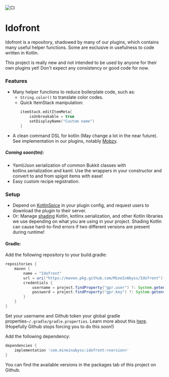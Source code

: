 ![CI](https://github.com/MineInAbyss/Idofront/workflows/Java%20CI/badge.svg)
# Idofront

Idofront is a repository, shadowed by many of our plugins, which contains many useful helper functions. Some are exclusive in usefulness to code written in Kotlin.

This project is really new and not intended to be used by anyone for their own plugins yet! Don't expect any consistency or good code for now.

### Features

- Many helper functions to reduce boilerplate code, such as:
    - `String.color()` to translate color codes.
    - Quick ItemStack manipulation:
        ```kotlin
        itemStack.editItemMeta{
            isUnbreakable = true
            setDisplayName("Custom name")
        }
        ```
- A clean command DSL for kotlin (May change a lot in the near future). See implementation in our plugins, notably [Mobzy](https://github.com/MineInAbyss/Mobzy/blob/master/src/main/java/com/mineinabyss/mobzy/MobzyCommands.kt).

##### Coming soon(tm):

- Yaml/Json serialization of common Bukkit classes with kotlinx.serialization and kaml. Use the wrappers in your constructor and convert to and from spigot items with ease!
- Easy custom recipe registration.


### Setup

- Depend on [KotlinSpice](https://github.com/CultOfClang/KotlinSpice) in your plugin config, and request users to download
the plugin to their server.
- Or: Manage [shading](https://imperceptiblethoughts.com/shadow/) Kotlin, kotlinx.serialization, and other Kotlin libraries we use depending on what you are using in your project. Shading Kotlin can cause hard-to-find errors if two different versions are present during runtime! 

#### Gradle:

Add the following repository to your build.gradle:

```groovy
repositories {
    maven {
        name = "Idofront"
        url = uri("https://maven.pkg.github.com/MineInAbyss/Idofront")
        credentials {
            username = project.findProperty("gpr.user") ?: System.getenv("GITHUB_ACTOR")
            password = project.findProperty("gpr.key") ?: System.getenv("GITHUB_TOKEN")
        }
    }
}
```

Set your username and Github token your global gradle properties`~/.gradle/gradle.properties`. Learn more about this [here](https://help.github.com/en/packages/using-github-packages-with-your-projects-ecosystem/configuring-gradle-for-use-with-github-packages#authenticating-to-github-packages). (Hopefully Github stops forcing you to do this soon!)

Add the following dependency:

```groovy
dependencies {
    implementation 'com.mineinabyss:idofront:<version>'
}
```

You can find the available versions in the packages tab of this project on Github.
